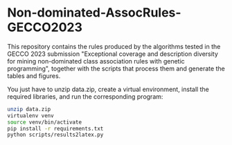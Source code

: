 # Non-dominated-AssocRules-GECCO2023
This repository contains the rules produced by the algorithms tested in the GECCO 2023 submission "Exceptional coverage and description diversity for mining non-dominated class association rules with genetic programming", together with the scripts that process them and generate the tables and figures.

You just have to unzip data.zip, create a virtual environment, install the required libraries, and run the corresponding program:

```bash
unzip data.zip
virtualenv venv
source venv/bin/activate
pip install -r requirements.txt
python scripts/results2latex.py
```
